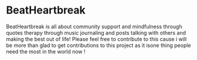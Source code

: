 # BeatHeartbreak
BeatHeartbreak is all about community support and mindfulness through quotes therapy through music journaling and posts talking with others and making the best out of life! Please feel free to contribute to this cause i will be more than glad to get contributions to this project as it isone thing people need the most in the world now !
